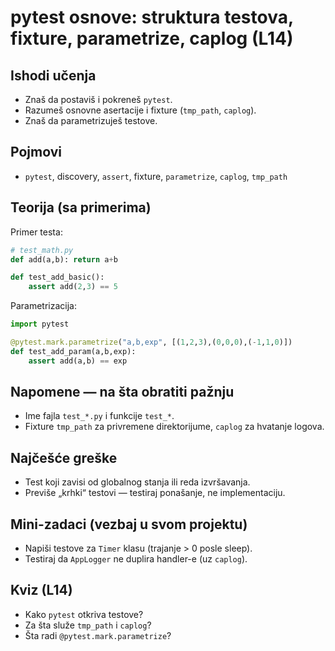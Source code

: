 # pytest osnove: struktura testova, fixture, parametrize, caplog (L14)

## Ishodi učenja
- Znaš da postaviš i pokreneš `pytest`.
- Razumeš osnovne asertacije i fixture (`tmp_path`, `caplog`).
- Znaš da parametrizuješ testove.

## Pojmovi
- `pytest`, discovery, `assert`, fixture, `parametrize`, `caplog`, `tmp_path`

## Teorija (sa primerima)

Primer testa:
```python
# test_math.py
def add(a,b): return a+b

def test_add_basic():
    assert add(2,3) == 5
```

Parametrizacija:
```python
import pytest

@pytest.mark.parametrize("a,b,exp", [(1,2,3),(0,0,0),(-1,1,0)])
def test_add_param(a,b,exp):
    assert add(a,b) == exp
```


## Napomene — na šta obratiti pažnju
- Ime fajla `test_*.py` i funkcije `test_*`.
- Fixture `tmp_path` za privremene direktorijume, `caplog` za hvatanje logova.

## Najčešće greške
- Test koji zavisi od globalnog stanja ili reda izvršavanja.
- Previše „krhki“ testovi — testiraj ponašanje, ne implementaciju.

## Mini-zadaci (vezbaj u svom projektu)
- Napiši testove za `Timer` klasu (trajanje > 0 posle sleep).
- Testiraj da `AppLogger` ne duplira handler-e (uz `caplog`).

## Kviz (L14)
- Kako `pytest` otkriva testove?
- Za šta služe `tmp_path` i `caplog`?
- Šta radi `@pytest.mark.parametrize`?

